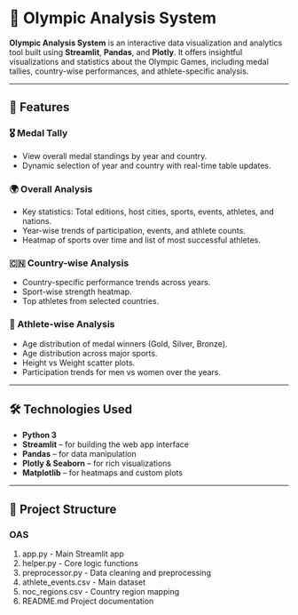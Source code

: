 # 🏅 Olympic Analysis System

**Olympic Analysis System** is an interactive data visualization and analytics tool built using **Streamlit**, **Pandas**, and **Plotly**. It offers insightful visualizations and statistics about the Olympic Games, including medal tallies, country-wise performances, and athlete-specific analysis.

---

## 📌 Features

### 🎖️ Medal Tally
- View overall medal standings by year and country.
- Dynamic selection of year and country with real-time table updates.

### 🌍 Overall Analysis
- Key statistics: Total editions, host cities, sports, events, athletes, and nations.
- Year-wise trends of participation, events, and athlete counts.
- Heatmap of sports over time and list of most successful athletes.

### 🇨🇳 Country-wise Analysis
- Country-specific performance trends across years.
- Sport-wise strength heatmap.
- Top athletes from selected countries.

### 🧍 Athlete-wise Analysis
- Age distribution of medal winners (Gold, Silver, Bronze).
- Age distribution across major sports.
- Height vs Weight scatter plots.
- Participation trends for men vs women over the years.

---

## 🛠️ Technologies Used

- **Python 3**
- **Streamlit** – for building the web app interface
- **Pandas** – for data manipulation
- **Plotly & Seaborn** – for rich visualizations
- **Matplotlib** – for heatmaps and custom plots

---

## 📁 Project Structure

### OAS
1. app.py - Main Streamlit app
2. helper.py - Core logic functions
3. preprocessor.py - Data cleaning and preprocessing
4. athlete_events.csv - Main dataset
5. noc_regions.csv - Country region mapping
6. README.md  Project documentation
